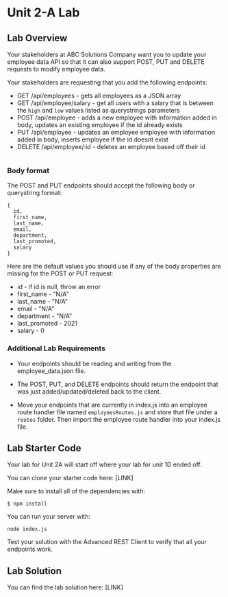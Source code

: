 # Unit 2-A Lab

## Lab Overview

Your stakeholders at ABC Solutions Company want you to update your employee data API so that it can also support POST, PUT and DELETE requests to modify employee data.

Your stakeholders are requesting that you add the following endpoints:

* GET /api/employees - gets all employees as a JSON array
* GET /api/employee/salary - get all users with a salary that is between the `high` and `low` values listed as querystrings parameters
* POST /api/employee - adds a new employee with information added in body, updates an existing employee if the id already exists 
* PUT /api/employee - updates an employee employee with information added in body, inserts employee if the id doesnt exist
* DELETE /api/employee/:id - deletes an employee based off their id

```

```

### Body format
The POST and PUT endpoints should accept the following body or querystring format:

```
{
  id,
  first_name,
  last_name,
  email,
  department,
  last_promoted,
  salary
}

```

Here are the default values you should use if any of the body properties are missing for the POST or PUT request:

* id - if id is null, throw an error
* first_name - "N/A"
* last_name - "N/A"
* email - "N/A"
* department - "N/A"
* last_promoted - 2021
* salary - 0


### Additional Lab Requirements
* Your endpoints should be reading and writing from the employee_data.json file.

* The POST, PUT, and DELETE endpoints should return the endpoint that was just added/updated/deleted back to the client.

* Move your endpoints that are currently in index.js into an employee route handler file named `employeesRoutes.js` and store that file under a `routes` folder. Then import the employee route handler into your index.js file.



## Lab Starter Code


Your lab for Unit 2A will start off where your lab for unit 1D ended off.

You can clone your starter code here:
[LINK]

Make sure to install all of the dependencies with:
```
$ npm install
```

You can run your server with:

```
node index.js
```

Test your solution with the Advanced REST Client to verify that all your endpoints work.

## Lab Solution

You can find the lab solution here:
[LINK]